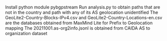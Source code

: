 Install python module pybgpstream
Run analysis.py to obtain paths that are not in the country and path with any of its AS geolocation unidentified
The GeoLite2-Country-Blocks-IPv4.csv and GeoLite2-Country-Locations-en.csv are the databases obtained from MaxMind Lite for Prefix to Geolocation mapping
The 20211001.as-org2info.jsonl is obtained from CAIDA AS to organization dataset